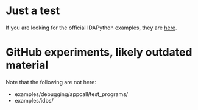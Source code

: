 
# Just a test

If you are looking for the official IDAPython examples, they are
[here](https://github.com/idapython/src/tree/master/examples "IDAPython examples").

# GitHub experiments, likely outdated material

Note that the following are not here:
* examples/debugging/appcall/test_programs/
* examples/idbs/


